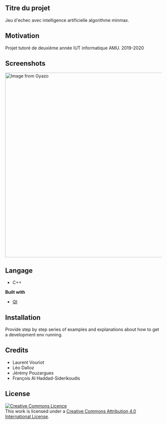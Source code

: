 ## Titre du projet
Jeu d'echec avec intelligence artificielle algorithme minmax.

## Motivation
Projet tutoré de deuxième année IUT informatique AMU.
2019-2020

## Screenshots
<a href="https://gyazo.com/3dc6c7f6dd15d47aaf93dad5e2b32327"><img src="https://i.gyazo.com/3dc6c7f6dd15d47aaf93dad5e2b32327.gif" alt="Image from Gyazo" width="594"/></a>
## Langage
- C++

<b>Built with</b>
- [Qt](https://www.qt.io/)

## Installation
Provide step by step series of examples and explanations about how to get a development env running.

## Credits
- Laurent Vouriot
- Léo Dalloz
- Jérémy Pouzargues
- François Al Haddad-Siderikoudis

## License
<a rel="license" href="http://creativecommons.org/licenses/by/4.0/"><img alt="Creative Commons Licence" style="border-width:0" src="https://i.creativecommons.org/l/by/4.0/88x31.png" /></a><br />This work is licensed under a <a rel="license" href="http://creativecommons.org/licenses/by/4.0/">Creative Commons Attribution 4.0 International License</a>.

